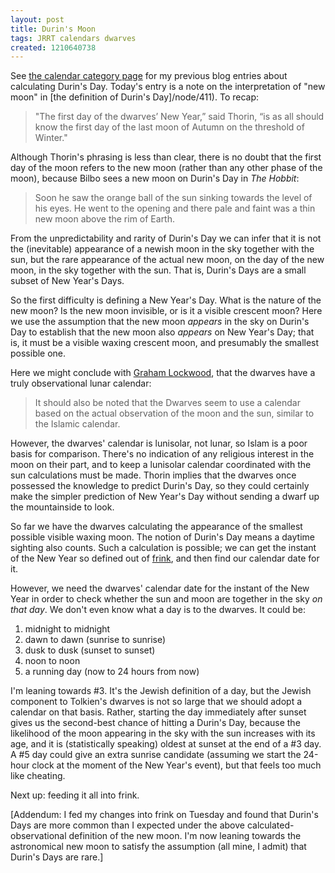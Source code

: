 ```yaml
---
layout: post
title: Durin's Moon
tags: JRRT calendars dwarves
created: 1210640738
---
```

See [the calendar category page](/blog/tags/calendars/) for my previous blog entries about calculating Durin's Day.  Today's entry is a note on the interpretation of "new moon" in [the definition of Durin's Day]/node/411).  To recap:

> "The first day of the dwarves’ New Year,” said Thorin, “is as all should know the first day of the last moon of Autumn on the threshold of Winter."<!--break-->

Although Thorin's phrasing is less than clear, there is no doubt that the first day of the moon refers to the new moon (rather than any other phase of the moon), because Bilbo sees a new moon on Durin's Day in *The Hobbit*:

> Soon he saw the orange ball of the sun sinking towards the level of his eyes.  He went to the opening and there pale and faint was a thin new moon above the rim of Earth.

From the unpredictability and rarity of Durin's Day we can infer that it is not the (inevitable) appearance of a newish moon in the sky together with the sun, but the rare appearance of the actual new moon, on the day of the new moon, in the sky together with the sun.  That is, Durin's Days are a small subset of New Year's Days.

So the first difficulty is defining a New Year's Day.  What is the nature of the new moon?  Is the new moon invisible, or is it a visible crescent moon?  Here we use the assumption that the new moon *appears* in the sky on Durin's Day to establish that the new moon also *appears* on New Year's Day; that is, it must be a visible waxing crescent moon, and presumably the smallest possible one.

Here we might conclude with [Graham Lockwood](http://groups.google.com/group/alt.fan.tolkien/browse_thread/thread/b211dacea9f95f1e/8f9c0c5757210229?lnk=st&q=%22When+WAS+Durin%27s+Day%22), that the dwarves have a truly observational lunar calendar:

> It should also be noted that the Dwarves seem to use a calendar based on the 
actual observation of the moon and the sun, similar to the Islamic calendar.

However, the dwarves' calendar is lunisolar, not lunar, so Islam is a poor basis for comparison.  There's no indication of any religious interest in the moon on their part, and to keep a lunisolar calendar coordinated with the sun calculations must be made.  Thorin implies that the dwarves once possessed the knowledge to predict Durin's Day, so they could certainly make the simpler prediction of New Year's Day without sending a dwarf up the mountainside to look.

So far we have the dwarves calculating the appearance of the smallest possible visible waxing moon.  The notion of Durin's Day means a daytime sighting also counts.  Such a calculation is possible; we can get the instant of the New Year so defined out of [frink](http://futureboy.us/frinkdocs/), and then find our calendar date for it.

However, we need the dwarves' calendar date for the instant of the New Year in order to check whether the sun and moon are together in the sky *on that day*.  We don't even know what a day is to the dwarves.  It could be:

1. midnight to midnight
2. dawn to dawn (sunrise to sunrise)
3. dusk to dusk (sunset to sunset)
4. noon to noon
5. a running day (now to 24 hours from now)

I'm leaning towards #3.  It's the Jewish definition of a day, but the Jewish component to Tolkien's dwarves is not so large that we should adopt a calendar on that basis.  Rather, starting the day immediately after sunset gives us the second-best chance of hitting a Durin's Day, because the likelihood of the moon appearing in the sky with the sun increases with its age, and it is (statistically speaking) oldest at sunset at the end of a #3 day.  A #5 day could give an extra sunrise candidate (assuming we start the 24-hour clock at the moment of the New Year's event), but that feels too much like cheating.

Next up: feeding it all into frink.

[Addendum:  I fed my changes into frink on Tuesday and found that Durin's Days are more common than I expected under the above calculated-observational definition of the new moon.  I'm now leaning towards the astronomical new moon to satisfy the assumption (all mine, I admit) that Durin's Days are rare.]
